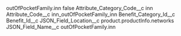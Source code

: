 <?xml version="1.0" encoding="UTF-8"?>
<CustomMetadata xmlns="http://soap.sforce.com/2006/04/metadata" xmlns:xsi="http://www.w3.org/2001/XMLSchema-instance" xmlns:xsd="http://www.w3.org/2001/XMLSchema">
    <label>outOfPocketFamily.inn</label>
    <protected>false</protected>
    <values>
        <field>Attribute_Category_Code__c</field>
        <value xsi:type="xsd:string">inn</value>
    </values>
    <values>
        <field>Attribute_Code__c</field>
        <value xsi:type="xsd:string">inn_outOfPocketFamily_inn</value>
    </values>
    <values>
        <field>Benefit_Category_Id__c</field>
        <value xsi:nil="true"/>
    </values>
    <values>
        <field>Benefit_Id__c</field>
        <value xsi:nil="true"/>
    </values>
    <values>
        <field>JSON_Field_Location__c</field>
        <value xsi:type="xsd:string">product.productInfo.networks</value>
    </values>
    <values>
        <field>JSON_Field_Name__c</field>
        <value xsi:type="xsd:string">outOfPocketFamily.inn</value>
    </values>
</CustomMetadata>
